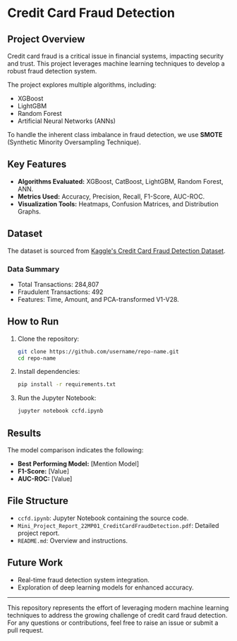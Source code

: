 # Credit Card Fraud Detection

## Project Overview
Credit card fraud is a critical issue in financial systems, impacting security and trust. This project leverages machine learning techniques to develop a robust fraud detection system.

The project explores multiple algorithms, including:
- XGBoost
- LightGBM
- Random Forest
- Artificial Neural Networks (ANNs)

To handle the inherent class imbalance in fraud detection, we use **SMOTE** (Synthetic Minority Oversampling Technique).

## Key Features
- **Algorithms Evaluated:** XGBoost, CatBoost, LightGBM, Random Forest, ANN.
- **Metrics Used:** Accuracy, Precision, Recall, F1-Score, AUC-ROC.
- **Visualization Tools:** Heatmaps, Confusion Matrices, and Distribution Graphs.

## Dataset
The dataset is sourced from [Kaggle's Credit Card Fraud Detection Dataset](https://www.kaggle.com/mlg-ulb/creditcardfraud).

### Data Summary
- Total Transactions: 284,807
- Fraudulent Transactions: 492
- Features: Time, Amount, and PCA-transformed V1-V28.

## How to Run
1. Clone the repository:
   ```bash
   git clone https://github.com/username/repo-name.git
   cd repo-name
   ```
2. Install dependencies:
   ```bash
   pip install -r requirements.txt
   ```
3. Run the Jupyter Notebook:
   ```bash
   jupyter notebook ccfd.ipynb
   ```

## Results
The model comparison indicates the following:
- **Best Performing Model:** [Mention Model]
- **F1-Score:** [Value]
- **AUC-ROC:** [Value]

## File Structure
- `ccfd.ipynb`: Jupyter Notebook containing the source code.
- `Mini_Project_Report_22MP01_CreditCardFraudDetection.pdf`: Detailed project report.
- `README.md`: Overview and instructions.

## Future Work
- Real-time fraud detection system integration.
- Exploration of deep learning models for enhanced accuracy.

---

This repository represents the effort of leveraging modern machine learning techniques to address the growing challenge of credit card fraud detection. For any questions or contributions, feel free to raise an issue or submit a pull request.
